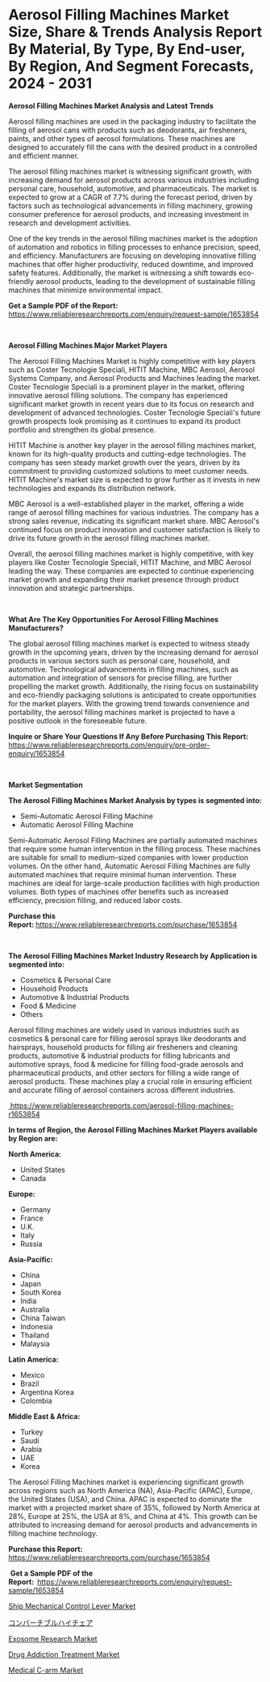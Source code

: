<p><h1>Aerosol Filling Machines Market Size, Share & Trends Analysis Report By Material, By Type, By End-user, By Region, And Segment Forecasts, 2024 - 2031</h1></p><p><strong>Aerosol Filling Machines Market Analysis and Latest Trends</strong></p>
<p><p>Aerosol filling machines are used in the packaging industry to facilitate the filling of aerosol cans with products such as deodorants, air fresheners, paints, and other types of aerosol formulations. These machines are designed to accurately fill the cans with the desired product in a controlled and efficient manner.</p><p>The aerosol filling machines market is witnessing significant growth, with increasing demand for aerosol products across various industries including personal care, household, automotive, and pharmaceuticals. The market is expected to grow at a CAGR of 7.7% during the forecast period, driven by factors such as technological advancements in filling machinery, growing consumer preference for aerosol products, and increasing investment in research and development activities.</p><p>One of the key trends in the aerosol filling machines market is the adoption of automation and robotics in filling processes to enhance precision, speed, and efficiency. Manufacturers are focusing on developing innovative filling machines that offer higher productivity, reduced downtime, and improved safety features. Additionally, the market is witnessing a shift towards eco-friendly aerosol products, leading to the development of sustainable filling machines that minimize environmental impact.</p></p>
<p><strong>Get a Sample PDF of the Report:&nbsp;</strong> <a href="https://www.reliableresearchreports.com/enquiry/request-sample/1653854">https://www.reliableresearchreports.com/enquiry/request-sample/1653854</a></p>
<p>&nbsp;</p>
<p><strong>Aerosol Filling Machines Major Market Players</strong></p>
<p><p>The Aerosol Filling Machines Market is highly competitive with key players such as Coster Tecnologie Speciali, HITIT Machine, MBC Aerosol, Aerosol Systems Company, and Aerosol Products and Machines leading the market. Coster Tecnologie Speciali is a prominent player in the market, offering innovative aerosol filling solutions. The company has experienced significant market growth in recent years due to its focus on research and development of advanced technologies. Coster Tecnologie Speciali's future growth prospects look promising as it continues to expand its product portfolio and strengthen its global presence.</p><p>HITIT Machine is another key player in the aerosol filling machines market, known for its high-quality products and cutting-edge technologies. The company has seen steady market growth over the years, driven by its commitment to providing customized solutions to meet customer needs. HITIT Machine's market size is expected to grow further as it invests in new technologies and expands its distribution network.</p><p>MBC Aerosol is a well-established player in the market, offering a wide range of aerosol filling machines for various industries. The company has a strong sales revenue, indicating its significant market share. MBC Aerosol's continued focus on product innovation and customer satisfaction is likely to drive its future growth in the aerosol filling machines market.</p><p>Overall, the aerosol filling machines market is highly competitive, with key players like Coster Tecnologie Speciali, HITIT Machine, and MBC Aerosol leading the way. These companies are expected to continue experiencing market growth and expanding their market presence through product innovation and strategic partnerships.</p></p>
<p>&nbsp;</p>
<p><strong>What Are The Key Opportunities For Aerosol Filling Machines Manufacturers?</strong></p>
<p><p>The global aerosol filling machines market is expected to witness steady growth in the upcoming years, driven by the increasing demand for aerosol products in various sectors such as personal care, household, and automotive. Technological advancements in filling machines, such as automation and integration of sensors for precise filling, are further propelling the market growth. Additionally, the rising focus on sustainability and eco-friendly packaging solutions is anticipated to create opportunities for the market players. With the growing trend towards convenience and portability, the aerosol filling machines market is projected to have a positive outlook in the foreseeable future.</p></p>
<p><strong>Inquire or Share Your Questions If Any Before Purchasing This Report:</strong> <a href="https://www.reliableresearchreports.com/enquiry/pre-order-enquiry/1653854">https://www.reliableresearchreports.com/enquiry/pre-order-enquiry/1653854</a></p>
<p>&nbsp;</p>
<p><strong>Market Segmentation</strong></p>
<p><strong>The Aerosol Filling Machines Market Analysis by types is segmented into:</strong></p>
<p><ul><li>Semi-Automatic Aerosol Filling Machine</li><li>Automatic Aerosol Filling Machine</li></ul></p>
<p><p>Semi-Automatic Aerosol Filling Machines are partially automated machines that require some human intervention in the filling process. These machines are suitable for small to medium-sized companies with lower production volumes. On the other hand, Automatic Aerosol Filling Machines are fully automated machines that require minimal human intervention. These machines are ideal for large-scale production facilities with high production volumes. Both types of machines offer benefits such as increased efficiency, precision filling, and reduced labor costs.</p></p>
<p><strong>Purchase this Report:&nbsp;</strong><a href="https://www.reliableresearchreports.com/purchase/1653854">https://www.reliableresearchreports.com/purchase/1653854</a></p>
<p>&nbsp;</p>
<p><strong>The Aerosol Filling Machines Market Industry Research by Application is segmented into:</strong></p>
<p><ul><li>Cosmetics & Personal Care</li><li>Household Products</li><li>Automotive & Industrial Products</li><li>Food & Medicine</li><li>Others</li></ul></p>
<p><p>Aerosol filling machines are widely used in various industries such as cosmetics & personal care for filling aerosol sprays like deodorants and hairsprays, household products for filling air fresheners and cleaning products, automotive & industrial products for filling lubricants and automotive sprays, food & medicine for filling food-grade aerosols and pharmaceutical products, and other sectors for filling a wide range of aerosol products. These machines play a crucial role in ensuring efficient and accurate filling of aerosol containers across different industries.</p></p>
<p><a href="https://www.reliableresearchreports.com/aerosol-filling-machines-r1653854">&nbsp;https://www.reliableresearchreports.com/aerosol-filling-machines-r1653854</a></p>
<p><strong>In terms of Region, the Aerosol Filling Machines Market Players available by Region are:</strong></p>
<p>
    <p> <strong> North America: </strong>
        <ul>
            <li>United States</li>
            <li>Canada</li>
        </ul>
        </p> 
    <p> <strong> Europe: </strong>
        <ul>
            <li>Germany</li>
            <li>France</li>
            <li>U.K.</li>
            <li>Italy</li>
            <li>Russia</li>
        </ul>
        </p> 
    <p> <strong> Asia-Pacific: </strong>
        <ul>
            <li>China</li>
            <li>Japan</li>
            <li>South Korea</li>
            <li>India</li>
            <li>Australia</li>
            <li>China Taiwan</li>
            <li>Indonesia</li>
            <li>Thailand</li>
            <li>Malaysia</li>
        </ul>
        </p> 
    <p> <strong> Latin America: </strong>
        <ul>
            <li>Mexico</li>
            <li>Brazil</li>
            <li>Argentina Korea</li>
            <li>Colombia</li>
        </ul>
        </p> 
    <p> <strong> Middle East & Africa: </strong>
        <ul>
            <li>Turkey</li>
            <li>Saudi</li>
            <li>Arabia</li>
            <li>UAE</li>
            <li>Korea</li>
        </ul>
    </p>
    </p>
<p><p>The Aerosol Filling Machines market is experiencing significant growth across regions such as North America (NA), Asia-Pacific (APAC), Europe, the United States (USA), and China. APAC is expected to dominate the market with a projected market share of 35%, followed by North America at 28%, Europe at 25%, the USA at 8%, and China at 4%. This growth can be attributed to increasing demand for aerosol products and advancements in filling machine technology.</p></p>
<p><strong>Purchase this Report: </strong><a href="https://www.reliableresearchreports.com/purchase/1653854">https://www.reliableresearchreports.com/purchase/1653854</a></p>
<p>&nbsp;<strong>Get a Sample PDF of the Report:&nbsp;&nbsp;</strong><a href="https://www.reliableresearchreports.com/enquiry/request-sample/1653854">https://www.reliableresearchreports.com/enquiry/request-sample/1653854</a></p>
<p><strong></strong></p>
<p><p><a href="https://www.linkedin.com/pulse/ship-mechanical-control-lever-market-key-successful-business-fiede">Ship Mechanical Control Lever Market</a></p><p><a href="https://github.com/deonnorth8/Market-Research-Report-List-1/blob/main/256078955484.md">コンバーチブルハイチェア</a></p><p><a href="https://github.com/Chiragrp22/Market-Research-Report-List-4/blob/main/exosome-research-market.md">Exosome Research Market</a></p><p><a href="https://github.com/derrinmiltonellis35gcl/Market-Research-Report-List-2/blob/main/drug-addiction-treatment-market.md">Drug Addiction Treatment Market</a></p><p><a href="https://www.linkedin.com/pulse/medical-c-armnbspmarket-focuses-market-share-size-projected-c3cnf">Medical C-arm Market</a></p></p>